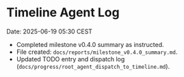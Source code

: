 # Timeline Agent Log
Date: 2025-06-19 05:30 CEST

- Completed milestone v0.4.0 summary as instructed.
- File created: `docs/reports/milestone_v0.4.0_summary.md`.
- Updated TODO entry and dispatch log (`docs/progress/root_agent_dispatch_to_timeline.md`).
